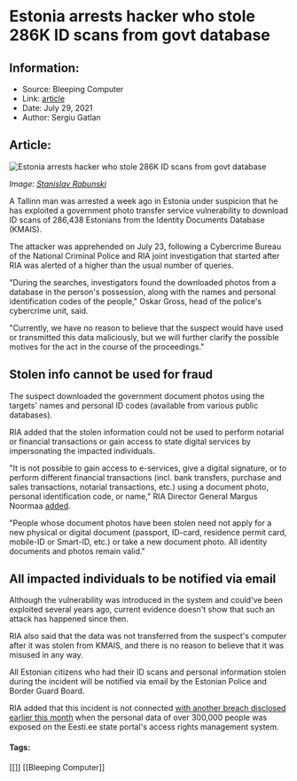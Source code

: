 # Estonia arrests hacker who stole 286K ID scans from govt database
### 

## Information:
+ Source: Bleeping Computer
+ Link: [article](https://www.bleepingcomputer.com/news/security/estonia-arrests-hacker-who-stole-286k-id-scans-from-govt-database/)
+ Date: July 29, 2021
+ Author: Sergiu Gatlan


## Article:
![Estonia arrests hacker who stole 286K ID scans from govt database](https://www.bleepstatic.com/content/posts/2021/07/29/Estonia.jpg)


*Image: [Stanislav Rabunski](https://unsplash.com/@stanislau93)*


A Tallinn man was arrested a week ago in Estonia under suspicion that he has exploited a government photo transfer service vulnerability to download ID scans of 286,438 Estonians from the Identity Documents Database (KMAIS).


The attacker was apprehended on July 23, following a Cybercrime Bureau of the National Criminal Police and RIA joint investigation that started after RIA was alerted of a higher than the usual number of queries.


"During the searches, investigators found the downloaded photos from a database in the person's possession, along with the names and personal identification codes of the people," Oskar Gross, head of the police's cybercrime unit, said.


"Currently, we have no reason to believe that the suspect would have used or transmitted this data maliciously, but we will further clarify the possible motives for the act in the course of the proceedings."


Stolen info cannot be used for fraud
------------------------------------


The suspect downloaded the government document photos using the targets' names and personal ID codes (available from various public databases).


RIA added that the stolen information could not be used to perform notarial or financial transactions or gain access to state digital services by impersonating the impacted individuals.


"It is not possible to gain access to e-services, give a digital signature, or to perform different financial transactions (incl. bank transfers, purchase and sales transactions, notarial transactions, etc.) using a document photo, personal identification code, or name," RIA Director General Margus Noormaa [added](https://www.ria.ee/en/news/police-and-border-guard-board-and-information-system-authority-stopped-illegal-downloading-data.html).


"People whose document photos have been stolen need not apply for a new physical or digital document (passport, ID-card, residence permit card, mobile-ID or Smart-ID, etc.) or take a new document photo. All identity documents and photos remain valid."


All impacted individuals to be notified via email
-------------------------------------------------


Although the vulnerability was introduced in the system and could've been exploited several years ago, current evidence doesn't show that such an attack has happened since then.


RIA also said that the data was not transferred from the suspect's computer after it was stolen from KMAIS, and there is no reason to believe that it was misused in any way.


All Estonian citizens who had their ID scans and personal information stolen during the incident will be notified via email by the Estonian Police and Border Guard Board.


RIA added that this incident is not connected [with another breach disclosed earlier this month](https://www.ria.ee/et/uudised/riigiportaalis-olid-kattesaadavad-ule-300-000-inimese-andmed.html) when the personal data of over 300,000 people was exposed on the Eesti.ee state portal's access rights management system.




#### Tags:
[[]] [[Bleeping Computer]]
